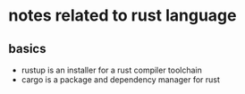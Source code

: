 # notes related to rust language

## basics

- rustup is an installer for a rust compiler toolchain
- cargo is a package and dependency manager for rust

